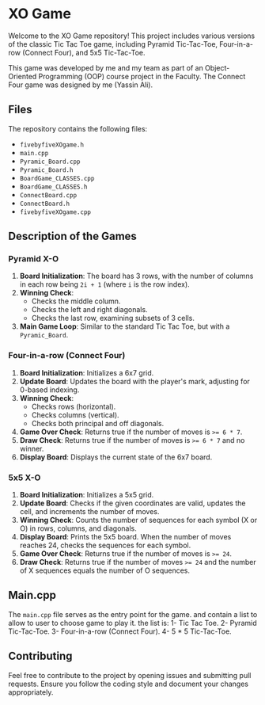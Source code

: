 # XO Game

Welcome to the XO Game repository! This project includes various versions of the classic Tic Tac Toe game, including Pyramid Tic-Tac-Toe, Four-in-a-row (Connect Four), and 5x5 Tic-Tac-Toe.

This game was developed by me and my team as part of an Object-Oriented Programming (OOP) course project in the Faculty. The Connect Four game was designed by me (Yassin Ali).

## Files

The repository contains the following files:

- `fivebyfiveXOgame.h`
- `main.cpp`
- `Pyramic_Board.cpp`
- `Pyramic_Board.h`
- `BoardGame_CLASSES.cpp`
- `BoardGame_CLASSES.h`
- `ConnectBoard.cpp`
- `ConnectBoard.h`
- `fivebyfiveXOgame.cpp`

## Description of the Games

### Pyramid X-O

1. **Board Initialization**: The board has 3 rows, with the number of columns in each row being `2i + 1` (where `i` is the row index).
2. **Winning Check**:
   - Checks the middle column.
   - Checks the left and right diagonals.
   - Checks the last row, examining subsets of 3 cells.
3. **Main Game Loop**: Similar to the standard Tic Tac Toe, but with a `Pyramic_Board`.

### Four-in-a-row (Connect Four)

1. **Board Initialization**: Initializes a 6x7 grid.
2. **Update Board**: Updates the board with the player's mark, adjusting for 0-based indexing.
3. **Winning Check**:
   - Checks rows (horizontal).
   - Checks columns (vertical).
   - Checks both principal and off diagonals.
4. **Game Over Check**: Returns true if the number of moves is `>= 6 * 7`.
5. **Draw Check**: Returns true if the number of moves is `>= 6 * 7` and no winner.
6. **Display Board**: Displays the current state of the 6x7 board.

### 5x5 X-O

1. **Board Initialization**: Initializes a 5x5 grid.
2. **Update Board**: Checks if the given coordinates are valid, updates the cell, and increments the number of moves.
3. **Winning Check**: Counts the number of sequences for each symbol (X or O) in rows, columns, and diagonals.
4. **Display Board**: Prints the 5x5 board. When the number of moves reaches 24, checks the sequences for each symbol.
5. **Game Over Check**: Returns true if the number of moves is `>= 24`.
6. **Draw Check**: Returns true if the number of moves `>= 24` and the number of X sequences equals the number of O sequences.

## Main.cpp

The `main.cpp` file serves as the entry point for the game. and contain a list to allow to user to choose game to play it.
the list is:
1- Tic Tac Toe.
2- Pyramid Tic-Tac-Toe.
3- Four-in-a-row (Connect Four).
4- 5 * 5 Tic-Tac-Toe.

## Contributing
Feel free to contribute to the project by opening issues and submitting pull requests. Ensure you follow the coding style and document your changes appropriately.
